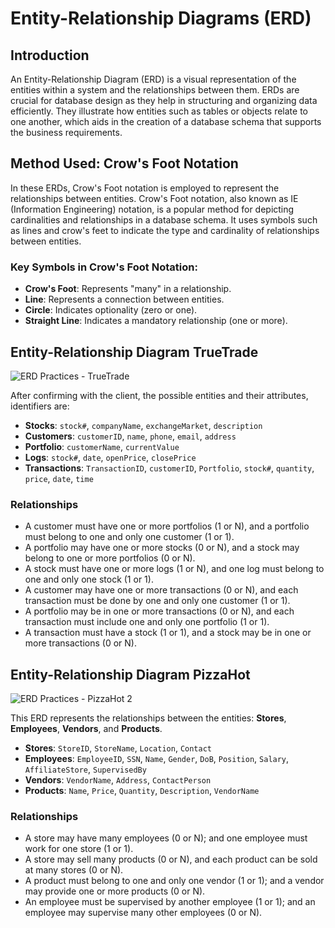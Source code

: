 # Entity-Relationship Diagrams (ERD)

## Introduction

An Entity-Relationship Diagram (ERD) is a visual representation of the entities within a system and the relationships between them. ERDs are crucial for database design as they help in structuring and organizing data efficiently. They illustrate how entities such as tables or objects relate to one another, which aids in the creation of a database schema that supports the business requirements.

## Method Used: Crow's Foot Notation

In these ERDs, Crow's Foot notation is employed to represent the relationships between entities. Crow's Foot notation, also known as IE (Information Engineering) notation, is a popular method for depicting cardinalities and relationships in a database schema. It uses symbols such as lines and crow's feet to indicate the type and cardinality of relationships between entities.

### Key Symbols in Crow's Foot Notation:
- **Crow's Foot**: Represents "many" in a relationship.
- **Line**: Represents a connection between entities.
- **Circle**: Indicates optionality (zero or one).
- **Straight Line**: Indicates a mandatory relationship (one or more).

## Entity-Relationship Diagram TrueTrade

![ERD Practices - TrueTrade](https://github.com/user-attachments/assets/f188b8e7-2bb5-41ae-98c0-4187137ad078)

After confirming with the client, the possible entities and their attributes, identifiers are:

- **Stocks**: `stock#`, `companyName`, `exchangeMarket`, `description`
- **Customers**: `customerID`, `name`, `phone`, `email`, `address`
- **Portfolio**: `customerName`, `currentValue`
- **Logs**: `stock#`, `date`, `openPrice`, `closePrice`
- **Transactions**: `TransactionID`, `customerID`, `Portfolio`, `stock#`, `quantity`, `price`, `date`, `time`

### Relationships

- A customer must have one or more portfolios (1 or N), and a portfolio must belong to one and only one customer (1 or 1).
- A portfolio may have one or more stocks (0 or N), and a stock may belong to one or more portfolios (0 or N).
- A stock must have one or more logs (1 or N), and one log must belong to one and only one stock (1 or 1).
- A customer may have one or more transactions (0 or N), and each transaction must be done by one and only one customer (1 or 1).
- A portfolio may be in one or more transactions (0 or N), and each transaction must include one and only one portfolio (1 or 1).
- A transaction must have a stock (1 or 1), and a stock may be in one or more transactions (0 or N).

## Entity-Relationship Diagram PizzaHot

![ERD Practices - PizzaHot 2](https://github.com/user-attachments/assets/0360fda9-8c40-42c1-a53d-d916d44c3b31)

This ERD represents the relationships between the entities: **Stores**, **Employees**, **Vendors**, and **Products**.

- **Stores**: `StoreID`, `StoreName`, `Location`, `Contact`
- **Employees**: `EmployeeID`, `SSN`, `Name`, `Gender`, `DoB`, `Position`, `Salary`, `AffiliateStore`, `SupervisedBy`
- **Vendors**: `VendorName`, `Address`, `ContactPerson`
- **Products**: `Name`, `Price`, `Quantity`, `Description`, `VendorName`

### Relationships

- A store may have many employees (0 or N); and one employee must work for one store (1 or 1).
- A store may sell many products (0 or N), and each product can be sold at many stores (0 or N).
- A product must belong to one and only one vendor (1 or 1); and a vendor may provide one or more products (0 or N).
- An employee must be supervised by another employee (1 or 1); and an employee may supervise many other employees (0 or N).
